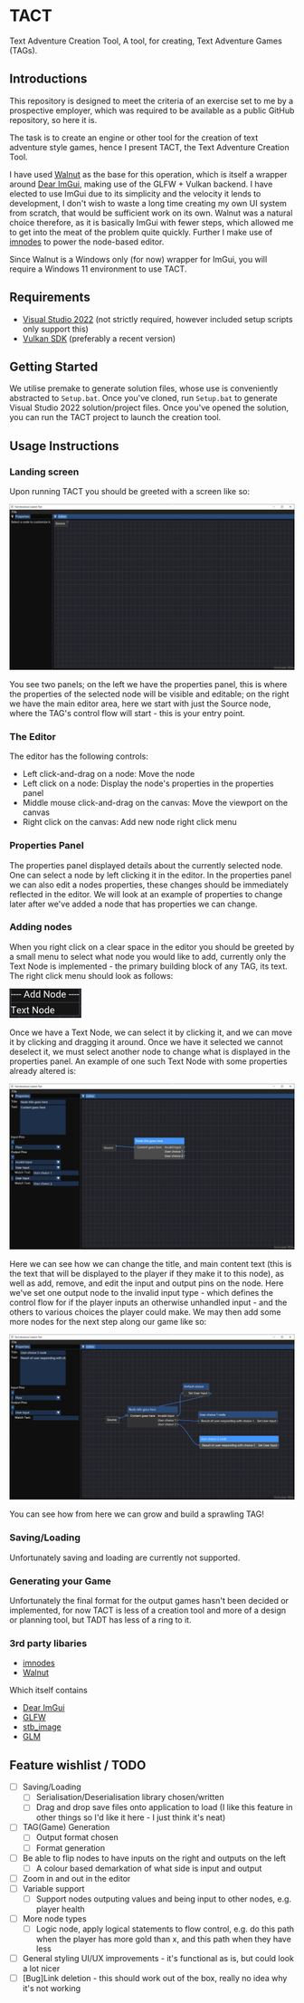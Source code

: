 # TACT
Text Adventure Creation Tool, A tool, for creating, Text Adventure Games (TAGs).

## Introductions
This repository is designed to meet the criteria of an exercise set to me by a prospective employer, which was required to be available as a public GitHub repository, so here it is.

The task is to create an engine or other tool for the creation of text adventure style games, hence I present TACT, the Text Adventure Creation Tool.

I have used [Walnut](https://github.com/StudioCherno/Walnut) as the base for this operation, which is itself a wrapper around [Dear ImGui](https://github.com/ocornut/imgui), making use of the GLFW + Vulkan backend. I have elected to use ImGui due to its simplicity and the velocity it lends to development, I don't wish to waste a long time creating my own UI system from scratch, that would be sufficient work on its own. Walnut was a natural choice therefore, as it is basically ImGui with fewer steps, which allowed me to get into the meat of the problem quite quickly. Further I make use of [imnodes](https://github.com/Nelarius/imnodes) to power the node-based editor.

Since Walnut is a Windows only (for now) wrapper for ImGui, you will require a Windows 11 environment to use TACT.

## Requirements
- [Visual Studio 2022](https://visualstudio.com) (not strictly required, however included setup scripts only support this)
- [Vulkan SDK](https://vulkan.lunarg.com/sdk/home#windows) (preferably a recent version)

## Getting Started
We utilise premake to generate solution files, whose use is conveniently abstracted to `Setup.bat`. Once you've cloned, run `Setup.bat` to generate Visual Studio 2022 solution/project files. Once you've opened the solution, you can run the TACT project to launch the creation tool.

## Usage Instructions

### Landing screen

Upon running TACT you should be greeted with a screen like so:

![LandingPage](img/bootimg.png)

You see two panels; on the left we have the properties panel, this is where the properties of the selected node will be visible and editable; on the right we have the main editor area, here we start with just the Source node, where the TAG's control flow will start - this is your entry point.

### The Editor

The editor has the following controls:
- Left click-and-drag on a node: Move the node
- Left click on a node: Display the node's properties in the properties panel
- Middle mouse click-and-drag on the canvas: Move the viewport on the canvas
- Right click on the canvas: Add new node right click menu

### Properties Panel

The properties panel displayed details about the currently selected node. One can select a node by left clicking it in the editor.
In the properties panel we can also edit a nodes properties, these changes should be immediately reflected in the editor. We will look at an example of properties to change later after we've added a node that has properties we can change.

### Adding nodes

When you right click on a clear space in the editor you should be greeted by a small menu to select what node you would like to add, currently only the Text Node is implemented - the primary building block of any TAG, its text. The right click menu should look as follows:

![RightClickMenu](img/rightclick.png)

Once we have a Text Node, we can select it by clicking it, and we can move it by clicking and dragging it around. Once we have it selected we cannot deselect it, we must select another node to change what is displayed in the properties panel.
An example of one such Text Node with some properties already altered is:

![PropertiesExample](img/properties.png)

Here we can see how we can change the title, and main content text (this is the text that will be displayed to the player if they make it to this node), as well as add, remove, and edit the input and output pins on the node. Here we've set one output node to the invalid input type - which defines the control flow for if the player inputs an otherwise unhandled input - and the others to various choices the player could make. We may then add some more nodes for the next step along our game like so:

![MoreComplicatedExample](img/flowdemonstration.png)

You can see how from here we can grow and build a sprawling TAG!

### Saving/Loading

Unfortunately saving and loading are currently not supported.

### Generating your Game

Unfortunately the final format for the output games hasn't been decided or implemented, for now TACT is less of a creation tool and more of a design or planning tool, but TADT has less of a ring to it.

### 3rd party libaries
- [imnodes](https://github.com/Nelarius/imnodes)
- [Walnut](https://github.com/StudioCherno/Walnut)

Which itself contains

- [Dear ImGui](https://github.com/ocornut/imgui)
- [GLFW](https://github.com/glfw/glfw)
- [stb_image](https://github.com/nothings/stb)
- [GLM](https://github.com/g-truc/glm)

## Feature wishlist / TODO

- [ ] Saving/Loading
  - [ ] Serialisation/Deserialisation library chosen/written
  - [ ] Drag and drop save files onto application to load (I like this feature in other things so I'd like it here - I just think it's neat)
- [ ] TAG(Game) Generation
  - [ ] Output format chosen
  - [ ] Format generation
- [ ] Be able to flip nodes to have inputs on the right and outputs on the left
  - [ ] A colour based demarkation of what side is input and output
- [ ] Zoom in and out in the editor
- [ ] Variable support
  - [ ] Support nodes outputing values and being input to other nodes, e.g. player health
- [ ] More node types
  - [ ] Logic node, apply logical statements to flow control, e.g. do this path when the player has more gold than x, and this path when they have less
- [ ] General styling UI/UX improvements - it's functional as is, but could look a lot nicer
- [ ] [Bug]Link deletion - this should work out of the box, really no idea why it's not working
